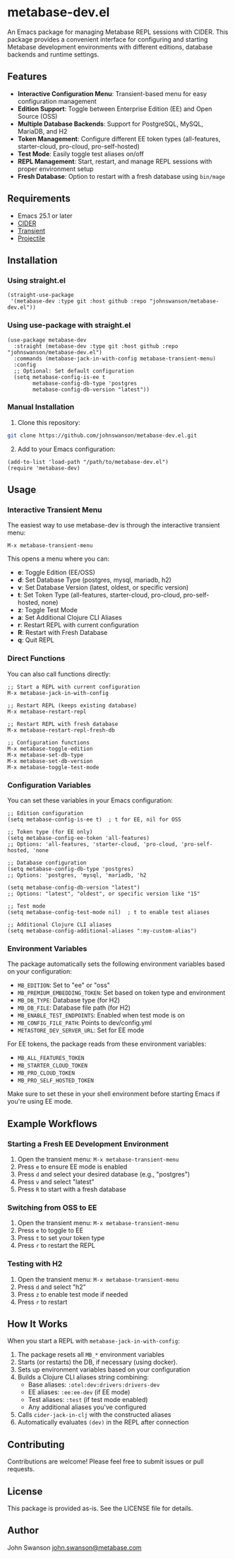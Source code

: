 # metabase-dev.el

An Emacs package for managing Metabase REPL sessions with CIDER. This package provides a convenient interface for configuring and starting Metabase development environments with different editions, database backends and runtime settings.

## Features

- **Interactive Configuration Menu**: Transient-based menu for easy configuration management
- **Edition Support**: Toggle between Enterprise Edition (EE) and Open Source (OSS)
- **Multiple Database Backends**: Support for PostgreSQL, MySQL, MariaDB, and H2
- **Token Management**: Configure different EE token types (all-features, starter-cloud, pro-cloud, pro-self-hosted)
- **Test Mode**: Easily toggle test aliases on/off
- **REPL Management**: Start, restart, and manage REPL sessions with proper environment setup
- **Fresh Database**: Option to restart with a fresh database using `bin/mage`

## Requirements

- Emacs 25.1 or later
- [CIDER](https://github.com/clojure-emacs/cider)
- [Transient](https://github.com/magit/transient)
- [Projectile](https://github.com/bbatsov/projectile)

## Installation

### Using straight.el

```elisp
(straight-use-package
 '(metabase-dev :type git :host github :repo "johnswanson/metabase-dev.el"))
```

### Using use-package with straight.el

```elisp
(use-package metabase-dev
  :straight (metabase-dev :type git :host github :repo "johnswanson/metabase-dev.el")
  :commands (metabase-jack-in-with-config metabase-transient-menu)
  :config
  ;; Optional: Set default configuration
  (setq metabase-config-is-ee t
        metabase-config-db-type 'postgres
        metabase-config-db-version "latest"))
```

### Manual Installation

1. Clone this repository:
```bash
git clone https://github.com/johnswanson/metabase-dev.el.git
```

2. Add to your Emacs configuration:
```elisp
(add-to-list 'load-path "/path/to/metabase-dev.el")
(require 'metabase-dev)
```

## Usage

### Interactive Transient Menu

The easiest way to use metabase-dev is through the interactive transient menu:

```elisp
M-x metabase-transient-menu
```

This opens a menu where you can:
- **e**: Toggle Edition (EE/OSS)
- **d**: Set Database Type (postgres, mysql, mariadb, h2)
- **v**: Set Database Version (latest, oldest, or specific version)
- **t**: Set Token Type (all-features, starter-cloud, pro-cloud, pro-self-hosted, none)
- **z**: Toggle Test Mode
- **a**: Set Additional Clojure CLI Aliases
- **r**: Restart REPL with current configuration
- **R**: Restart with Fresh Database
- **q**: Quit REPL

### Direct Functions

You can also call functions directly:

```elisp
;; Start a REPL with current configuration
M-x metabase-jack-in-with-config

;; Restart REPL (keeps existing database)
M-x metabase-restart-repl

;; Restart REPL with fresh database
M-x metabase-restart-repl-fresh-db

;; Configuration functions
M-x metabase-toggle-edition
M-x metabase-set-db-type
M-x metabase-set-db-version
M-x metabase-toggle-test-mode
```

### Configuration Variables

You can set these variables in your Emacs configuration:

```elisp
;; Edition configuration
(setq metabase-config-is-ee t)  ; t for EE, nil for OSS

;; Token type (for EE only)
(setq metabase-config-ee-token 'all-features)
;; Options: 'all-features, 'starter-cloud, 'pro-cloud, 'pro-self-hosted, 'none

;; Database configuration
(setq metabase-config-db-type 'postgres)
;; Options: 'postgres, 'mysql, 'mariadb, 'h2

(setq metabase-config-db-version "latest")
;; Options: "latest", "oldest", or specific version like "15"

;; Test mode
(setq metabase-config-test-mode nil)  ; t to enable test aliases

;; Additional Clojure CLI aliases
(setq metabase-config-additional-aliases ":my-custom-alias")
```

### Environment Variables

The package automatically sets the following environment variables based on your configuration:

- `MB_EDITION`: Set to "ee" or "oss"
- `MB_PREMIUM_EMBEDDING_TOKEN`: Set based on token type and environment
- `MB_DB_TYPE`: Database type (for H2)
- `MB_DB_FILE`: Database file path (for H2)
- `MB_ENABLE_TEST_ENDPOINTS`: Enabled when test mode is on
- `MB_CONFIG_FILE_PATH`: Points to dev/config.yml
- `METASTORE_DEV_SERVER_URL`: Set for EE mode

For EE tokens, the package reads from these environment variables:
- `MB_ALL_FEATURES_TOKEN`
- `MB_STARTER_CLOUD_TOKEN`
- `MB_PRO_CLOUD_TOKEN`
- `MB_PRO_SELF_HOSTED_TOKEN`

Make sure to set these in your shell environment before starting Emacs if you're using EE mode.

## Example Workflows

### Starting a Fresh EE Development Environment

1. Open the transient menu: `M-x metabase-transient-menu`
2. Press `e` to ensure EE mode is enabled
3. Press `d` and select your desired database (e.g., "postgres")
4. Press `v` and select "latest"
5. Press `R` to start with a fresh database

### Switching from OSS to EE

1. Open the transient menu: `M-x metabase-transient-menu`
2. Press `e` to toggle to EE
3. Press `t` to set your token type
4. Press `r` to restart the REPL

### Testing with H2

1. Open the transient menu: `M-x metabase-transient-menu`
2. Press `d` and select "h2"
3. Press `z` to enable test mode if needed
4. Press `r` to restart

## How It Works

When you start a REPL with `metabase-jack-in-with-config`:

1. The package resets all `MB_*` environment variables
2. Starts (or restarts) the DB, if necessary (using docker).
2. Sets up environment variables based on your configuration
3. Builds a Clojure CLI aliases string combining:
   - Base aliases: `:otel:dev:drivers:drivers-dev`
   - EE aliases: `:ee:ee-dev` (if EE mode)
   - Test aliases: `:test` (if test mode enabled)
   - Any additional aliases you've configured
4. Calls `cider-jack-in-clj` with the constructed aliases
5. Automatically evaluates `(dev)` in the REPL after connection

## Contributing

Contributions are welcome! Please feel free to submit issues or pull requests.

## License

This package is provided as-is. See the LICENSE file for details.

## Author

John Swanson <john.swanson@metabase.com>
